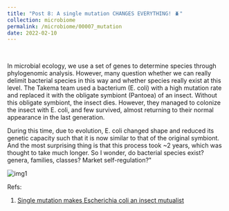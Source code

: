 ```yaml
---
title: "Post 8: A single mutation CHANGES EVERYTHING! 🪲"
collection: microbiome
permalink: /microbiome/00007_mutation
date: 2022-02-10
---
```


&nbsp;

In microbial ecology, we use a set of genes to determine species through phylogenomic analysis. However, many question whether we can really delimit bacterial species in this way and whether species really exist at this level. The Takema team used a bacterium (E. coli) with a high mutation rate and replaced it with the obligate symbiont (Pantoea) of an insect. Without this obligate symbiont, the insect dies. However, they managed to colonize the insect with E. coli, and few survived, almost returning to their normal appearance in the last generation.

During this time, due to evolution, E. coli changed shape and reduced its genetic capacity such that it is now similar to that of the original symbiont. And the most surprising thing is that this process took ~2 years, which was thought to take much longer. So I wonder, do bacterial species exist? genera, families, classes? Market self-regulation?"

![img1](/images/microbiome/00007_tree.jpg)


Refs:

1. [Single mutation makes Escherichia coli an insect mutualist](https://www.biorxiv.org/content/10.1101/2022.01.26.477692v1)
